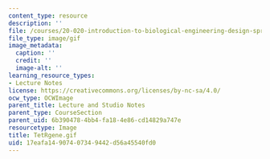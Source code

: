 ```yaml
---
content_type: resource
description: ''
file: /courses/20-020-introduction-to-biological-engineering-design-spring-2009/17eafa14907407349442d56a45540fd0_TetRgene.gif
file_type: image/gif
image_metadata:
  caption: ''
  credit: ''
  image-alt: ''
learning_resource_types:
- Lecture Notes
license: https://creativecommons.org/licenses/by-nc-sa/4.0/
ocw_type: OCWImage
parent_title: Lecture and Studio Notes
parent_type: CourseSection
parent_uid: 6b390478-4bb4-fa18-4e86-cd14829a747e
resourcetype: Image
title: TetRgene.gif
uid: 17eafa14-9074-0734-9442-d56a45540fd0
---
```


